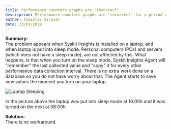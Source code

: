 ```yaml
---
title: Performance counters graphs are "incorrect".
description: Performance counters graphs are "incorrect" for a period when agent was sleeping.
author: Tomislav Sirovec
date: 23/01/2018
---
```


__Summary:__  
The problem appears when Syskit Insights is installed on a laptop, and when laptop is put into sleep mode. Personal computers (PCs) and servers (which does not have a sleep mode), are not affected by this. What happens, is that when you turn on the sleep mode, Syskit Insights Agent will "remember" the last collected value and "copy" it for every other performance data collection interval. There is no extra work done on a database so you do not have worry about that. The Agent starts to save new values the moment you turn on your laptop. 

![Laptop Sleeping](#img/laptop-sleeping-known-issue.png)

In the picture above the laptop was put into sleep mode at 16:00h and it was turned on the next at 08:00h

__Solution:__  
There is no workaround.